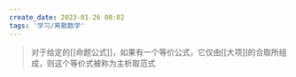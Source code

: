 ```yaml
---
create_date: 2023-01-26 00:02
tags: '学习/离散数学'
---
```


>对于给定的[[命题公式]]，如果有一个等价公式，它仅由[[大项]]的合取所组成，则这个等价式被称为主析取范式
